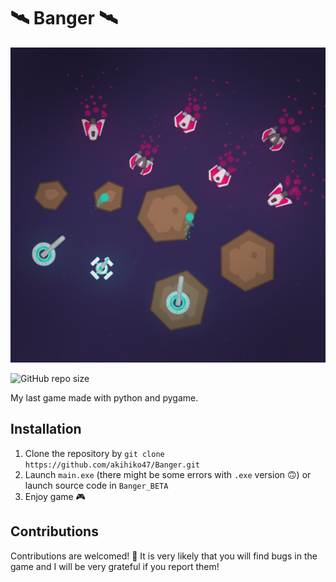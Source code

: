# 🛰️ Banger 🛰️
![banner](https://github.com/akihiko47/Banger/blob/main/banger.jpg?raw=true)

![GitHub repo size](https://img.shields.io/github/repo-size/akihiko47/Banger)

My last game made with python and pygame.

## Installation
1. Clone the repository by ```git clone https://github.com/akihiko47/Banger.git```
2. Launch ```main.exe``` (there might be some errors with ```.exe``` version 🙃) or launch source code in ```Banger_BETA```
3. Enjoy game 🎮

## Contributions
Contributions are welcomed! 👋
It is very likely that you will find bugs in the game and I will be very grateful if you report them!

